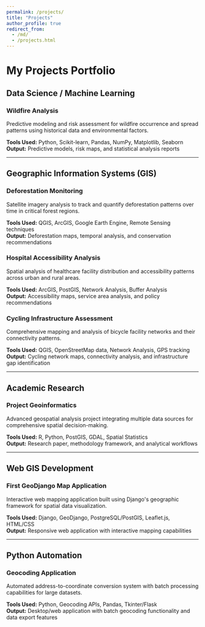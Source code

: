 ```yaml
---
permalink: /projects/
title: "Projects"
author_profile: true
redirect_from:
  - /md/
  - /projects.html
---
```


# My Projects Portfolio

## Data Science / Machine Learning

### Wildfire Analysis
Predictive modeling and risk assessment for wildfire occurrence and spread patterns using historical data and environmental factors.

**Tools Used:** Python, Scikit-learn, Pandas, NumPy, Matplotlib, Seaborn  
**Output:** Predictive models, risk maps, and statistical analysis reports

---

## Geographic Information Systems (GIS)

### Deforestation Monitoring
Satellite imagery analysis to track and quantify deforestation patterns over time in critical forest regions.

**Tools Used:** QGIS, ArcGIS, Google Earth Engine, Remote Sensing techniques  
**Output:** Deforestation maps, temporal analysis, and conservation recommendations

### Hospital Accessibility Analysis
Spatial analysis of healthcare facility distribution and accessibility patterns across urban and rural areas.

**Tools Used:** ArcGIS, PostGIS, Network Analysis, Buffer Analysis  
**Output:** Accessibility maps, service area analysis, and policy recommendations

### Cycling Infrastructure Assessment
Comprehensive mapping and analysis of bicycle facility networks and their connectivity patterns.

**Tools Used:** QGIS, OpenStreetMap data, Network Analysis, GPS tracking  
**Output:** Cycling network maps, connectivity analysis, and infrastructure gap identification

---

## Academic Research

### Project Geoinformatics
Advanced geospatial analysis project integrating multiple data sources for comprehensive spatial decision-making.

**Tools Used:** R, Python, PostGIS, GDAL, Spatial Statistics  
**Output:** Research paper, methodology framework, and analytical workflows

---

## Web GIS Development

### First GeoDjango Map Application
Interactive web mapping application built using Django's geographic framework for spatial data visualization.

**Tools Used:** Django, GeoDjango, PostgreSQL/PostGIS, Leaflet.js, HTML/CSS  
**Output:** Responsive web application with interactive mapping capabilities

---

## Python Automation

### Geocoding Application
Automated address-to-coordinate conversion system with batch processing capabilities for large datasets.

**Tools Used:** Python, Geocoding APIs, Pandas, Tkinter/Flask  
**Output:** Desktop/web application with batch geocoding functionality and data export features